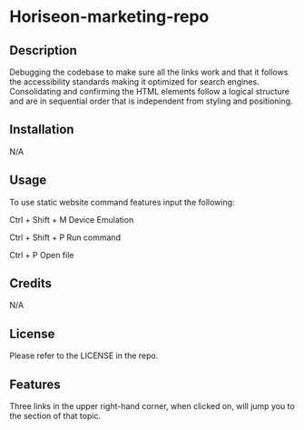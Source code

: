 # Horiseon-marketing-repo

## Description

Debugging the codebase to make sure all the links work and that it follows the accessibility standards making it optimized for search engines. Consolidating and confirming the HTML elements follow a logical structure and are in sequential order that is independent from styling and positioning.

## Installation

N/A

## Usage

To use static website command features input the following:

Ctrl + Shift + M  Device Emulation

Ctrl + Shift + P  Run command

Ctrl + P  Open file

## Credits

N/A

## License

Please refer to the LICENSE in the repo.

## Features

Three links in the upper right-hand corner, when clicked on, will jump you to the section of that topic.